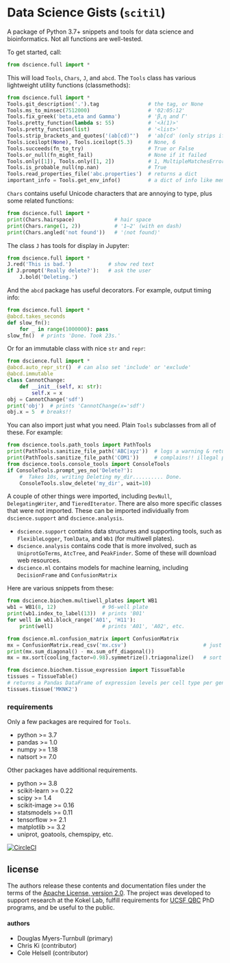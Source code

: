 # Data Science Gists (`scitil`)

A package of Python 3.7+ snippets and tools for data science and bioinformatics. Not all functions are well-tested.

To get started, call:
```python
from dscience.full import *
```
This will load `Tools`, `Chars`, `J`, and `abcd`.
The `Tools` class has various lightweight utility functions (classmethods):

```python
from dscience.full import *
Tools.git_description('.').tag                # the tag, or None
Tools.ms_to_minsec(7512000)                   # '02:05:12'
Tools.fix_greek('beta,eta and Gamma')         # 'β,η and Γ'
Tools.pretty_function(lambda s: 55)           # '<λ(1)>'
Tools.pretty_function(list)                   # '<list>'
Tools.strip_brackets_and_quotes('(ab[cd)"')   # 'ab[cd' (only strips if paired)
Tools.iceilopt(None), Tools.iceilopt(5.3)     # None, 6
Tools.succeeds(fn_to_try)                     # True or False
Tools.or_null(fn_might_fail)                  # None if it failed
Tools.only([1]), Tools.only([1, 2])           # 1, MultipleMatchesError
Tools.is_probable_null(np.nan)                # True
Tools.read_properties_file('abc.properties')  # returns a dict
important_info = Tools.get_env_info()         # a dict of info like memory usage, cpu, host name, etc.
```

`Chars` contains useful Unicode characters that are annoying to type, plus some related functions:
```python
from dscience.full import *
print(Chars.hairspace)             # hair space
print(Chars.range(1, 2))           # '1–2' (with en dash)
print(Chars.angled('not found'))   # '⟨not found⟩'
```

The class `J` has tools for display in Jupyter:

```python
from dscience.full import *
J.red('This is bad.')            # show red text
if J.prompt('Really delete?'):   # ask the user
    J.bold('Deleting.')
```

And the `abcd` package has useful decorators.
For example, output timing info:
```python
from dscience.full import *
@abcd.takes_seconds
def slow_fn():
    for _ in range(1000000): pass
slow_fn()  # prints 'Done. Took 23s.'
```

Or for an immutable class with nice `str` and `repr`:

```python
from dscience.full import *
@abcd.auto_repr_str()  # can also set 'include' or 'exclude'
@abcd.immutable
class CannotChange:
    def __init__(self, x: str):
        self.x = x
obj = CannotChange('sdf')
print('obj')  # prints 'CannotChange(x='sdf')
obj.x = 5  # breaks!!
``` 

You can also import just what you need. Plain `Tools` subclasses from all of these. For example:

```python
from dscience.tools.path_tools import PathTools
print(PathTools.sanitize_file_path('ABC|xyz'))  # logs a warning & returns 'ABC_xyz'
print(PathTools.sanitize_file_path('COM1'))     # complains!! illegal path on Windows.
from dscience.tools.console_tools import ConsoleTools
if ConsoleTools.prompt_yes_no('Delete?'):
    #  Takes 10s, writing Deleting my_dir.......... Done.
    ConsoleTools.slow_delete('my_dir', wait=10)
```

A couple of other things were imported, including `DevNull`, `DelegatingWriter`, and `TieredIterator`.
There are also more specific classes that were not imported.
These can be imported individually from `dscience.support` and `dscience.analysis`.
- `dscience.support` contains data structures and supporting tools, such as `FlexibleLogger`, `TomlData`, and `Wb1` (for multiwell plates).
- `dscience.analysis` contains code that is more involved, such as `UniprotGoTerms`, `AtcTree`, and `PeakFinder`. Some of these will download web resources.
- `dscience.ml` contains models for machine learning, including `DecisionFrame` and `ConfusionMatrix`

Here are various snippets from these:

```python
from dscience.biochem.multiwell_plates import WB1
wb1 = WB1(8, 12)               # 96-well plate
print(wb1.index_to_label(13))  # prints 'B01'
for well in wb1.block_range('A01', 'H11'):
    print(well)                # prints 'A01', 'A02', etc.
```

```python
from dscience.ml.confusion_matrix import ConfusionMatrix
mx = ConfusionMatrix.read_csv('mx.csv')                         # just a subclass of pd.DataFrame
print(mx.sum_diagonal() - mx.sum_off_diagonal())
mx = mx.sort(cooling_factor=0.98).symmetrize().triagonalize()   # sort to show block-diagonal structure, plus more
```

```python
from dscience.biochem.tissue_expression import TissueTable
tissues = TissueTable()
# returns a Pandas DataFrame of expression levels per cell type per gene for this tissue.
tissues.tissue('MKNK2')
```

### requirements

Only a few packages are required for `Tools`. 
- python       >= 3.7
- pandas       >= 1.0
- numpy        >= 1.18
- natsort      >= 7.0

Other packages have additional requirements.
- python       >= 3.8
- scikit-learn >= 0.22
- scipy        >= 1.4
- scikit-image >= 0.16
- statsmodels  >= 0.11
- tensorflow   >= 2.1
- matplotlib   >= 3.2
- uniprot, goatools, chemspipy, etc.

[![CircleCI](https://circleci.com/gh/kokellab/klgists.svg?style=shield)](https://circleci.com/gh/kokellab/klgists)

## license

The authors release these contents and documentation files under the terms of the [Apache License, version 2.0](https://www.apache.org/licenses/LICENSE-2.0).
The project was developed to support research at the Kokel Lab, fulfill requirements for [UCSF QBC](http://qbc.ucsf.edu/) PhD programs, and be useful to the public.

#### authors
- Douglas Myers-Turnbull (primary)
- Chris Ki (contributor)
- Cole Helsell (contributor)
